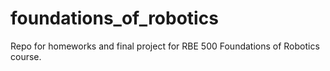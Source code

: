 # foundations_of_robotics
Repo for homeworks and final project for RBE 500 Foundations of Robotics course.
